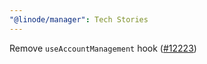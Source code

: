 ```yaml
---
"@linode/manager": Tech Stories
---
```


Remove `useAccountManagement` hook ([#12223](https://github.com/linode/manager/pull/12223))
